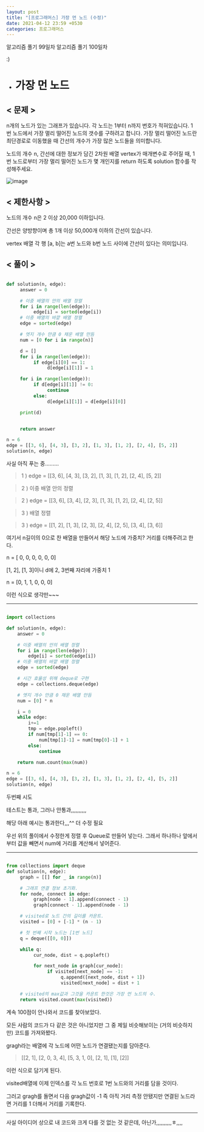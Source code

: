 ```yaml
---
layout: post
title: "[프로그래머스] 가장 먼 노드 (수정)"
date: 2021-04-12 23:59 +0530
categories: 프로그래머스
---
```


알고리즘 풀기 99일차
알고리즘 풀기 100일차

:)

- # 가장 먼 노드

## < 문제 >

n개의 노드가 있는 그래프가 있습니다. 각 노드는 1부터 n까지 번호가 적혀있습니다. 1번 노드에서 가장 멀리 떨어진 노드의 갯수를 구하려고 합니다. 가장 멀리 떨어진 노드란 최단경로로 이동했을 때 간선의 개수가 가장 많은 노드들을 의미합니다.

노드의 개수 n, 간선에 대한 정보가 담긴 2차원 배열 vertex가 매개변수로 주어질 때, 1번 노드로부터 가장 멀리 떨어진 노드가 몇 개인지를 return 하도록 solution 함수를 작성해주세요.

![image](https://user-images.githubusercontent.com/50662636/114182936-3475da80-997e-11eb-96e6-6ebb1959405f.png)

## < 제한사항 >

노드의 개수 n은 2 이상 20,000 이하입니다.

간선은 양방향이며 총 1개 이상 50,000개 이하의 간선이 있습니다.

vertex 배열 각 행 [a, b]는 a번 노드와 b번 노드 사이에 간선이 있다는 의미입니다.

## < 풀이 >

```python

def solution(n, edge):
     answer = 0

     # 이중 배열의 안의 배열 정렬
     for i in range(len(edge)):
          edge[i] = sorted(edge[i])
     # 이중 배열의 바깥 배열 정렬
     edge = sorted(edge)

     # 엣지 개수 만큼 0 채운 배열 만듬
     num = [0 for i in range(n)]

     d = []
     for i in range(len(edge)):
          if edge[i][0] == 1:
               d[edge[i][1]] = 1

     for i in range(len(edge)):
          if d[edge[i][1]] != 0:
               continue
          else:
               d[edge[i][1]] = d[edge[i][0]]

     print(d)


     return answer

n = 6
edge = [[3, 6], [4, 3], [3, 2], [1, 3], [1, 2], [2, 4], [5, 2]]
solution(n, edge)

```

사실 아직 푸는 중.........

> 1 ) edge = [[3, 6], [4, 3], [3, 2], [1, 3], [1, 2], [2, 4], [5, 2]]

> 2 ) 이중 배열 안의 정렬

> 2 ) edge = [[3, 6], [3, 4], [2, 3], [1, 3], [1, 2], [2, 4], [2, 5]]

> 3 ) 배열 정렬

> 3 ) edge = [[1, 2], [1, 3], [2, 3], [2, 4], [2, 5], [3, 4], [3, 6]]

여기서 n길이의 0으로 찬 배열을 만들어서 해당 노드에 가중치? 거리를 더해주려고 한다.

n = [ 0, 0, 0, 0, 0, 0]

[1, 2], [1, 3]이니 d에 2, 3번째 자리에 가중치 1

n = [0, 1, 1, 0, 0, 0]

이런 식으로 생각만~~~

---

```python

import collections

def solution(n, edge):
    answer = 0

    # 이중 배열의 안의 배열 정렬
    for i in range(len(edge)):
        edge[i] = sorted(edge[i])
    # 이중 배열의 바깥 배열 정렬
    edge = sorted(edge)

    # 시간 효율성 위해 deque로 구현
    edge = collections.deque(edge)

    # 엣지 개수 만큼 0 채운 배열 만듬
    num = [0] * n

    i = 0
    while edge:
        i+=1
        tmp = edge.popleft()
        if num[tmp[1]-1] == 0:
            num[tmp[1]-1] = num[tmp[0]-1] + 1
        else:
            continue

    return num.count(max(num))

n = 6
edge = [[3, 6], [4, 3], [3, 2], [1, 3], [1, 2], [2, 4], [5, 2]]
solution(n, edge)

```

두번째 시도

테스트는 통과, 그러나 안통과,,,,,,,,,,

해당 아래 예시는 통과한다,,,^^ 더 수정 필요

우선 위의 풀이에서 수정한게 정렬 후 Queue로 만들어 넣는다. 그래서 하나하나 앞에서부터 값을 빼면서 num에 거리를 계산해서 넣어준다.

---

```python

from collections import deque
def solution(n, edge):
     graph = [[] for _ in range(n)]

     # 그래프 연결 정보 초기화.
     for node, connect in edge:
          graph[node - 1].append(connect - 1)
          graph[connect - 1].append(node - 1)

     # visited로 노드 간의 길이를 카운트.
     visited = [0] + [-1] * (n - 1)

     # 첫 번째 시작 노드는 [1번 노드]
     q = deque([[0, 0]])

     while q:
          cur_node, dist = q.popleft()

          for next_node in graph[cur_node]:
               if visited[next_node] == -1:
                    q.append([next_node, dist + 1])
                    visited[next_node] = dist + 1

     # visited의 max값과 그것을 카운트 한것은 가장 먼 노드의 수.
     return visited.count(max(visited))

```

계속 100점이 안나와서 코드를 찾아보았다.

모든 사람의 코드가 다 같은 것은 아니었지만 그 중 제일 비슷해보이는 (거의 비슷하지만) 코드를 가져와봤다.

gragh라는 배열에 각 노드에 어떤 노드가 연결됐는지를 담아준다.

> [[2, 1], [2, 0, 3, 4], [5, 3, 1, 0], [2, 1], [1], [2]]

이런 식으로 담기게 된다.

visited배열에 이제 인덱스를 각 노드 번호로 1번 노드와의 거리를 담을 것이다.

그러고 gragh를 돌면서 다음 gragh값이 -1 즉 아직 거리 측정 안됐지만 연결된 노드라면 거리를 1 더해서 거리를 기록한다.

---

사실 아이디어 상으로 내 코드와 크게 다를 것 없는 것 같은데, 아닌가,,,,,,,,,,ㅎ,,,,
